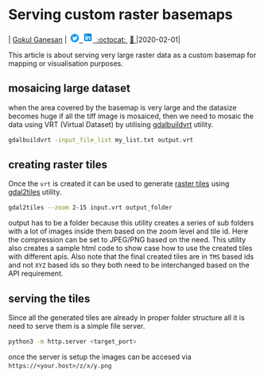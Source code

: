 # Serving custom raster basemaps

| [Gokul Ganesan](https://www.linkedin.com/in/gokul-ganesan/) | &nbsp;<a href="https://twitter.com/Fa7C0n"><img alt="SVG" src="/icons/Twitter_Social_Icon_Circle_Color.svg" width="17px" height="17px"> &nbsp;<a href="https://www.linkedin.com/in/gokul-ganesan/"><img alt="PNG" src="/icons/icons8-linkedin.svg" width="20px" height="20px"> &nbsp;[:octocat: ](https://github.com/Fa7C0n) &nbsp;[:email: ](mailto:gokulvganesan@gmail.com)|2020-02-01|

This article is about serving very large raster data as a custom basemap for mapping or visualisation purposes.

## mosaicing large dataset

when the area covered by the basemap is very large and the datasize becomes huge if all the tiff image is mosaiced, then we need to mosaic the data using VRT (Virtual Dataset) by utilising [gdalbuildvrt](https://gdal.org/programs/gdalbuildvrt.html) utility.

```bash
gdalbuildvrt -input_file_list my_list.txt output.vrt
```

## creating raster tiles

Once the `vrt` is created it can be used to generate [raster tiles](https://www.maptiler.com/google-maps-coordinates-tile-bounds-projection/) using [gdal2tiles](https://gdal.org/programs/gdal2tiles.html) utility.

```bash
gdal2tiles --zoom 2-15 input.vrt output_folder
```

output has to be a folder because this utility creates a series of sub folders with a lot of images inside them based on the zoom level and tile id. Here the compression can be set to JPEG/PNG based on the need. This utility also creates a sample html code to show case how to use the created tiles with different apis. Also note that the final created tiles are in `TMS` based ids and not `XYZ` based ids so they both need to be interchanged based on the API requirement.

## serving the tiles

Since all the generated tiles are already in proper folder structure all it is need to serve them is a simple file server.

```bash
python3 -m http.server <target_port>
```

once the server is setup the images can be accesed via `https://<your.host>/z/x/y.png`
